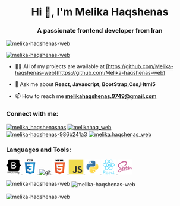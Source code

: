<h1 align="center">Hi 👋, I'm Melika Haqshenas</h1>
<h3 align="center">A passionate frontend developer from Iran</h3>

<p align="left"> <img src="https://komarev.com/ghpvc/?username=melika-haqshenas-web&label=Profile%20views&color=0e75b6&style=flat" alt="melika-haqshenas-web" /> </p>

<p align="left"> <a href="https://github.com/ryo-ma/github-profile-trophy"><img src="https://github-profile-trophy.vercel.app/?username=melika-haqshenas-web" alt="melika-haqshenas-web" /></a> </p>

- 👨‍💻 All of my projects are available at [https://github.com/Melika-haqshenas-web](https://github.com/Melika-haqshenas-web)

- 💬 Ask me about **React, Javascript, BootStrap,Css,Html5**

- 📫 How to reach me **melikahaqshenas.9749@gmail.com**

<h3 align="left">Connect with me:</h3>
<p align="left">
<a href="https://codepen.io/melika_haqshenasnas" target="blank"><img align="center" src="https://raw.githubusercontent.com/rahuldkjain/github-profile-readme-generator/master/src/images/icons/Social/codepen.svg" alt="melika_haqshenasnas" height="30" width="40" /></a>
<a href="https://twitter.com/melikahaq_web" target="blank"><img align="center" src="https://raw.githubusercontent.com/rahuldkjain/github-profile-readme-generator/master/src/images/icons/Social/twitter.svg" alt="melikahaq_web" height="30" width="40" /></a>
<a href="https://linkedin.com/in/melika-haqshenas-986b241a3" target="blank"><img align="center" src="https://raw.githubusercontent.com/rahuldkjain/github-profile-readme-generator/master/src/images/icons/Social/linked-in-alt.svg" alt="melika-haqshenas-986b241a3" height="30" width="40" /></a>
<a href="https://instagram.com/melika.haqshenas_web" target="blank"><img align="center" src="https://raw.githubusercontent.com/rahuldkjain/github-profile-readme-generator/master/src/images/icons/Social/instagram.svg" alt="melika.haqshenas_web" height="30" width="40" /></a>
</p>

<h3 align="left">Languages and Tools:</h3>
<p align="left"> <a href="https://getbootstrap.com" target="_blank" rel="noreferrer"> <img src="https://raw.githubusercontent.com/devicons/devicon/master/icons/bootstrap/bootstrap-plain-wordmark.svg" alt="bootstrap" width="40" height="40"/> </a> <a href="https://www.w3schools.com/css/" target="_blank" rel="noreferrer"> <img src="https://raw.githubusercontent.com/devicons/devicon/master/icons/css3/css3-original-wordmark.svg" alt="css3" width="40" height="40"/> </a> <a href="https://git-scm.com/" target="_blank" rel="noreferrer"> <img src="https://www.vectorlogo.zone/logos/git-scm/git-scm-icon.svg" alt="git" width="40" height="40"/> </a> <a href="https://www.w3.org/html/" target="_blank" rel="noreferrer"> <img src="https://raw.githubusercontent.com/devicons/devicon/master/icons/html5/html5-original-wordmark.svg" alt="html5" width="40" height="40"/> </a> <a href="https://developer.mozilla.org/en-US/docs/Web/JavaScript" target="_blank" rel="noreferrer"> <img src="https://raw.githubusercontent.com/devicons/devicon/master/icons/javascript/javascript-original.svg" alt="javascript" width="40" height="40"/> </a> <a href="https://www.python.org" target="_blank" rel="noreferrer"> <img src="https://raw.githubusercontent.com/devicons/devicon/master/icons/python/python-original.svg" alt="python" width="40" height="40"/> </a> <a href="https://reactjs.org/" target="_blank" rel="noreferrer"> <img src="https://raw.githubusercontent.com/devicons/devicon/master/icons/react/react-original-wordmark.svg" alt="react" width="40" height="40"/> </a> <a href="https://sass-lang.com" target="_blank" rel="noreferrer"> <img src="https://raw.githubusercontent.com/devicons/devicon/master/icons/sass/sass-original.svg" alt="sass" width="40" height="40"/> </a> </p>

<p><img align="left" src="https://github-readme-stats.vercel.app/api/top-langs?username=melika-haqshenas-web&show_icons=true&locale=en&layout=compact" alt="melika-haqshenas-web" /></p>

<p>&nbsp;<img align="center" src="https://github-readme-stats.vercel.app/api?username=melika-haqshenas-web&show_icons=true&locale=en" alt="melika-haqshenas-web" /></p>

<p><img align="center" src="https://github-readme-streak-stats.herokuapp.com/?user=melika-haqshenas-web&" alt="melika-haqshenas-web" /></p>
